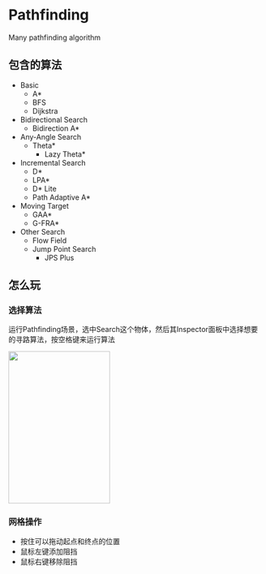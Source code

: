 # Pathfinding
Many pathfinding algorithm



## 包含的算法

* Basic
  * A*
  * BFS
  * Dijkstra
* Bidirectional Search
  * Bidirection A*
* Any-Angle Search
  * Theta*
    * Lazy Theta*
* Incremental Search
  * D*
  * LPA*
  * D* Lite
  * Path Adaptive A*
* Moving Target
  * GAA*
  * G-FRA*
* Other Search
  * Flow Field
  * Jump Point Search
    - JPS Plus



## 怎么玩

### 选择算法

运行Pathfinding场景，选中Search这个物体，然后其Inspector面板中选择想要的寻路算法，按空格键来运行算法

<img src="<https://github.com/KaimaChen/Pathfinding/blob/master/Doc/Search_go.png>" width = "200" height = "300" alt="" align=center />

### 网格操作

- 按住可以拖动起点和终点的位置
- 鼠标左键添加阻挡
- 鼠标右键移除阻挡

